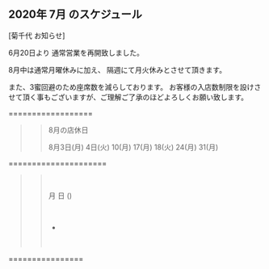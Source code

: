 ## 2020年 7月 のスケジュール
 

[菊千代 お知らせ]

6月20日より
通常営業を再開致しました。


8月中は通常月曜休みに加え、
隔週にて月火休みとさせて頂きます。


また、3蜜回避のため座席数を減らしております。
お客様の入店数制限を設けさせて頂く事もございますが、ご理解ご了承のほどよろしくお願い致します。




==================




>>8月の店休日
>>
>>
>>8月3日(月)  4日(火)  10(月)  17(月)  18(火)  24(月)  31(月)


>>
>>


=====================
>>
>> <br/>
>>
>> 月 日 ()
>> 
>> <br/>
>>
>> - 
>>
>>
>> <br/>
>>
>>
>> 
>>
>>  
>>
>>
>>


 ================


